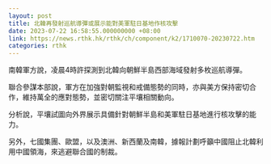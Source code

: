 ```yaml
---
layout: post
title: 北韓再發射巡航導彈或展示能對美軍駐日基地作核攻擊
date: 2023-07-22 16:58:55.000000000 +08:00
link: https://news.rthk.hk/rthk/ch/component/k2/1710070-20230722.htm
categories: rthk
---
```


南韓軍方說，凌晨4時許探測到北韓向朝鮮半島西部海域發射多枚巡航導彈。

聯合參謀本部說，軍方在加強對朝監視和戒備態勢的同時，亦與美方保持密切合作，維持萬全的應對態勢，並密切關注平壤相關動向。

分析說，平壤試圖向外界展示具備針對朝鮮半島和美軍駐日基地進行核攻擊的能力。

另外，七國集團、歐盟，以及澳洲、新西蘭及南韓，據報計劃呼籲中國阻止北韓利用中國領海，來逃避聯合國的制裁。
